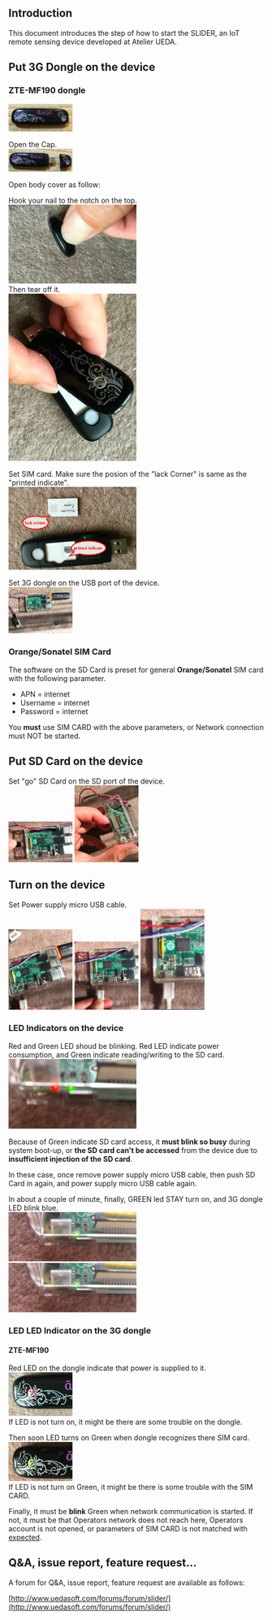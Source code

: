 ## Introduction
This document introduces the step of how to start the SLIDER, an IoT remote sensing device developed at Atelier UEDA.

## Put 3G Dongle on the device
### ZTE-MF190 dongle
<img src="./pic/ss.2019-06-28 22.06.38.png" width="25%">

Open the Cap.  
<img src="./pic/ss.2019-06-28 22.13.16.png" width="25%">


Open body cover as follow:  

Hook your nail to the notch on the top.  
<img src="./pic/ss.2019-06-28 22.14.34.png" width="50%">  
Then tear off it.  
<img src="./pic/ss.2019-06-28 22.14.22.png" width="50%">


Set SIM card. Make sure the posion of the "lack Corner" is same as the "printed indicate".  
<img src="./pic/ss.2019-06-29 14.33.04.png" width="50%">

Set 3G dongle on the USB port of the device.  
<img src="./pic/ss.2017-10-30 12.44.26.png" width="25%">

### Orange/Sonatel SIM Card
The software on the SD Card is preset for general **Orange/Sonatel** SIM card with the following parameter.

- APN = internet
- Username = internet
- Password = internet

You **must** use SIM CARD with the above parameters, or Network connection must NOT be started.


## Put SD Card on the device

Set "go" SD Card on the SD port of the device.  
<img src="./pic/ss.2017-10-30 12.44.36.png" width="25%">
<img src="./pic/ss.2017-10-30 12.44.45.png" width="25%">

## Turn on the device

Set Power supply micro USB cable.  
<img src="./pic/ss.2017-10-30 12.45.04.png" width="25%">
<img src="./pic/ss.2017-10-30 12.45.15.png" width="25%">
<img src="./pic/ss.2017-10-30 12.45.25.png" width="25%">

### LED Indicators on the device

Red and Green LED shoud be blinking. Red LED indicate power consumption, and Green indicate reading/writing to the SD card.  
<img src="./pic/ss.2017-10-30 12.45.43.png" width="50%">

Because of Green indicate SD card access, it **must blink so busy** during system boot-up, or **the SD card can't be accessed** from the device due to **insufficient injection of the SD card**.  

In these case, once remove power supply micro USB cable, then push SD Card in again, and power supply micro USB cable again. 

In about a couple of minute, finally, GREEN led STAY turn on, and 3G dongle LED blink blue.  
<img src="./pic/ss.2017-10-30 12.45.57.png" width="50%">
<img src="./pic/ss.2017-10-30 12.45.57.png" width="50%">

### LED LED Indicator on the 3G dongle
#### ZTE-MF190
Red LED on the dongle indicate that power is supplied to it.  
<img src="./pic/ss.2019-06-29 15.09.30.png" width="25%">  
If LED is not turn on, it might be there are some trouble on the dongle.

Then soon LED turns on Green when dongle recognizes there SIM card.   
<img src="./pic/ss.2019-06-28 22.13.34.png" width="25%">  
If LED is not turn on Green, it might be there is some trouble with the SIM CARD.  
  
Finally, it must be **blink** Green when network communication is started. If not, it must be that Operators network does not reach here, Operators account is not opened, or parameters of SIM CARD is not matched with [expected](#orange-sonatel-sim-card).

## Q&A, issue report, feature request...
A forum for Q&A, issue report, feature request are available as follows:

[http://www.uedasoft.com/forums/forum/slider/](http://www.uedasoft.com/forums/forum/slider/)
